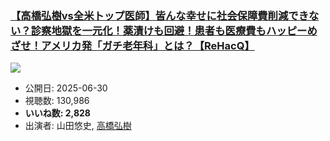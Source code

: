 ### [【高橋弘樹vs全米トップ医師】皆んな幸せに社会保障費削減できない？診察地獄を一元化！薬漬けも回避！患者も医療費もハッピーめざせ！アメリカ発「ガチ老年科」とは？【ReHacQ】](https://www.youtube.com/watch?v=jsMrjyR5js8)
[![](https://img.youtube.com/vi/jsMrjyR5js8/hqdefault.jpg)](https://www.youtube.com/watch?v=jsMrjyR5js8)
-   公開日: 2025-06-30
-   視聴数: 130,986
-   **いいね数: 2,828**
-   出演者: 山田悠史, [高橋弘樹](/rehacq_fan/people/高橋弘樹 "wikilink")
